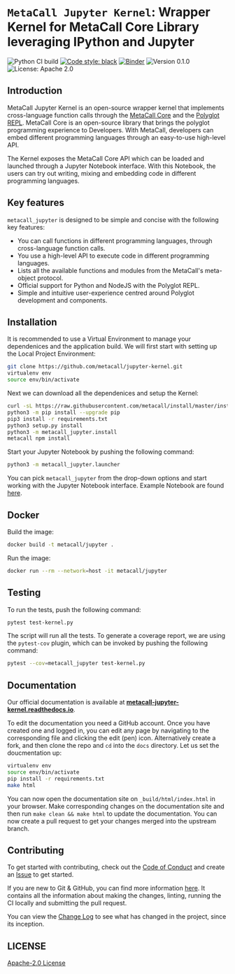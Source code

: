 # `MetaCall Jupyter Kernel`: Wrapper Kernel for MetaCall Core Library leveraging IPython and Jupyter

![Python CI build](https://github.com/metacall/jupyter-kernel/actions/workflows/ci.yml/badge.svg)
[![Code style: black](https://img.shields.io/badge/code%20style-black-000000.svg)](https://github.com/psf/black)
[![Binder](https://mybinder.org/badge_logo.svg)](https://mybinder.org/v2/gh/metacall/jupyter-kernel/master)
![Version 0.1.0](https://img.shields.io/badge/Version-0.1.0-brightgreen.svg)
![License: Apache 2.0](https://img.shields.io/badge/License-Apache%202.0-blue.svg)

## Introduction

MetaCall Jupyter Kernel is an open-source wrapper kernel that implements cross-language function calls through the [MetaCall Core](https://github.com/metacall/core) and the [Polyglot REPL](https://github.com/metacall/polyglot-repl). MetaCall Core is an open-source library that brings the polyglot programming experience to Developers. With MetaCall, developers can embed different programming languages through an easy-to-use high-level API.

The Kernel exposes the MetaCall Core API which can be loaded and launched through a Jupyter Notebook interface. With this Notebook, the
users can try out writing, mixing and embedding code in different programming languages.

## Key features

`metacall_jupyter` is designed to be simple and concise with the following key features:

- You can call functions in different programming languages, through cross-language function calls.
- You use a high-level API to execute code in different programming languages.
- Lists all the available functions and modules from the MetaCall's meta-object protocol.
- Official support for Python and NodeJS with the Polyglot REPL.
- Simple and intuitive user-experience centred around Polyglot development and components.

## Installation

It is recommended to use a Virtual Environment to manage your dependenices and the application build. We will first start with setting up the Local Project Environment:

```sh
git clone https://github.com/metacall/jupyter-kernel.git
virtualenv env
source env/bin/activate
```

Next we can download all the dependenices and setup the Kernel:

```sh
curl -sL https://raw.githubusercontent.com/metacall/install/master/install.sh | sh
python3 -m pip install --upgrade pip
pip3 install -r requirements.txt
python3 setup.py install
python3 -m metacall_jupyter.install
metacall npm install
```

Start your Jupyter Notebook by pushing the following command:

```sh
python3 -m metacall_jupyter.launcher
```

You can pick `metacall_jupyter` from the drop-down options and start working with the Jupyter Notebook interface. Example Notebook are found [here](examples).

## Docker

Build the image:

```sh
docker build -t metacall/jupyter .
```

Run the image:

```sh
docker run --rm --network=host -it metacall/jupyter
```

## Testing

To run the tests, push the following command:

```sh
pytest test-kernel.py
```

The script will run all the tests. To generate a coverage report, we are using the `pytest-cov` plugin, which can be invoked by pushing the following command:

```sh
pytest --cov=metacall_jupyter test-kernel.py
```

## Documentation

Our official documentation is available at [**metacall-jupyter-kernel.readthedocs.io**](https://metacall-jupyter-kernel.readthedocs.io/en/latest/index.html).

To edit the documentation you need a GitHub account. Once you have created one and logged in, you can edit any page by navigating to the corresponding file and clicking the edit (pen) icon. Alternatively create a fork, and then clone the repo and `cd` into the `docs` directory. Let us set the doucmentation up:

```sh
virtualenv env
source env/bin/activate
pip install -r requirements.txt
make html
```

You can now open the documentation site on `_build/html/index.html` in your browser. Make corresponding changes on the documentation site and then run `make clean && make html` to update the documentation. You can now create a pull request to get your changes merged into the upstream branch.

## Contributing

To get started with contributing, check out the [Code of Conduct](CODE_OF_CONDUCT.md) and create an [Issue](https://github.com/metacall/jupyter-kernel/issues/new) to get started.

If you are new to Git & GitHub, you can find more information [here](https://metacall-jupyter-kernel.readthedocs.io/en/latest/contributing.html). It contains all the information about making the changes, linting, running the CI locally and submitting the pull request.

You can view the [Change Log](CHANGELOG.md) to see what has changed in the project, since its inception.

## LICENSE

[Apache-2.0 License](LICENSE)
